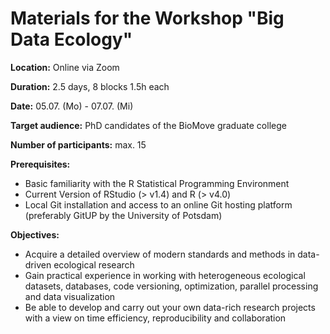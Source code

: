 # Materials for the Workshop "Big Data Ecology"

**Location:** Online via Zoom

**Duration:** 2.5 days, 8 blocks 1.5h each

**Date:** 05.07. (Mo) - 07.07. (Mi)

**Target audience:** PhD candidates of the BioMove graduate college

**Number of participants:** max. 15

**Prerequisites:**
* Basic familiarity with the R Statistical Programming Environment
* Current Version of RStudio (> v1.4) and R (> v4.0)
* Local Git installation and access to an online Git hosting platform (preferably GitUP by the University of Potsdam)

**Objectives:**
* Acquire a detailed overview of modern standards and methods in data-driven ecological research
* Gain practical experience in working with heterogeneous ecological datasets, databases, code versioning, optimization, parallel processing and data visualization
* Be able to develop and carry out your own data-rich research projects with a view on time efficiency, reproducibility and collaboration
